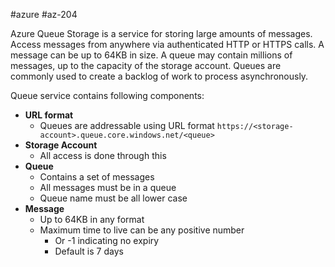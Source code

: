 #azure #az-204 

Azure Queue Storage is a service for storing large amounts of messages.
Access messages from anywhere via authenticated HTTP or HTTPS calls.
A message can be up to 64KB in size.
A queue may contain millions of messages, up to the capacity of the storage account.
Queues are commonly used to create a backlog of work to process asynchronously.

Queue service contains following components:
- __URL format__
	- Queues are addressable using URL format `https://<storage-account>.queue.core.windows.net/<queue>`
- __Storage Account__
	- All access is done through this
- __Queue__
	- Contains a set of messages
	- All messages must be in a queue
	- Queue name must be all lower case
- __Message__
	- Up to 64KB in any format
	- Maximum time to live can be any positive number
		- Or -1 indicating no expiry
		- Default is 7 days